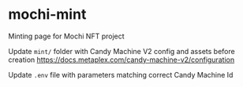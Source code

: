 # mochi-mint
Minting page for Mochi NFT project

Update `mint/` folder with Candy Machine V2 config and assets before creation
https://docs.metaplex.com/candy-machine-v2/configuration

Update `.env` file with parameters matching correct Candy Machine Id
